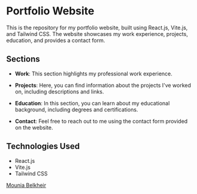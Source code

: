 # Portfolio Website

This is the repository for my portfolio website, built using React.js, Vite.js, and Tailwind CSS. The website showcases my work experience, projects, education, and provides a contact form.

## Sections

- **Work**: This section highlights my professional work experience.

- **Projects**: Here, you can find information about the projects I've worked on, including descriptions and links.

- **Education**: In this section, you can learn about my educational background, including degrees and certifications.

- **Contact**: Feel free to reach out to me using the contact form provided on the website.

## Technologies Used

- React.js
- Vite.js
- Tailwind CSS

[Mounia Belkheir](https://mouniabelkheir.vercel.app/)
